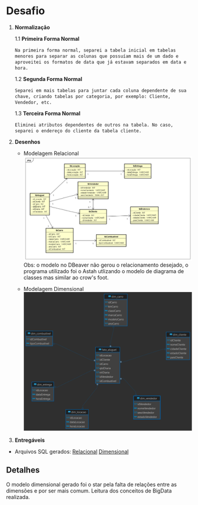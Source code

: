 # Desafio

1. **Normalização**

   1.1 **Primeira Forma Normal**

       Na primeira forma normal, separei a tabela inicial em tabelas menores para separar as colunas que possuíam mais de um dado e aproveitei os formatos de data que já estavam separados em data e hora.

   1.2 **Segunda Forma Normal**

       Separei em mais tabelas para juntar cada coluna dependente de sua chave, criando tabelas por categoria, por exemplo: Cliente, Vendedor, etc.

   1.3 **Terceira Forma Normal**

       Eliminei atributos dependentes de outros na tabela. No caso, separei o endereço do cliente da tabela cliente.


2. **Desenhos**

    * Modelagem Relacional
    ![Relacional](../evidencias/relacional.png)
    Obs: o modelo no DBeaver não gerou o relacionamento desejado, o programa utilizado foi o Astah utlizando o modelo de diagrama de classes mas similar ao crow's foot.

    * Modelagem Dimensional
    ![Dimensional](../evidencias/dimensional.sqlite.png)

3. **Entregáveis**

* Arquivos SQL gerados:
[Relacional](../evidencias/concessionariarelacional.sqlite)
[Dimensional](../evidencias/concessionariadimensional.sqlite)


## Detalhes

O modelo dimensional gerado foi o star pela falta de relações entre as dimensões e por ser mais comum.
Leitura dos conceitos de BigData realizada.
